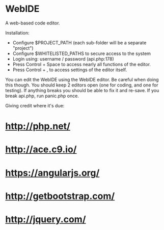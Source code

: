 WebIDE
======

A web-based code editor.

Installation:

 * Configure $PROJECT_PATH (each sub-folder will be a separate "project")
 * Configure $WHITELISTED_PATHS to secure access to the system
 * Login using: username / password (api.php:178)
 * Press Control + Space to access nearly all functions of the editor.
 * Press Control + , to access settings of the editor itself.

You can edit the WebIDE using the WebIDE editor.  Be careful when doing this though.
You should keep 2 editors open (one for coding, and one for testing).  If anything 
breaks you should be able to fix it and re-save. If you break api.php, run panic.php once.

Giving credit where it's due:

# http://php.net/
# http://ace.c9.io/
# https://angularjs.org/
# http://getbootstrap.com/
# http://jquery.com/

